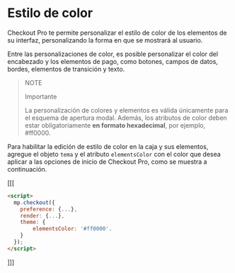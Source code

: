 # Estilo de color

Checkout Pro te permite personalizar el estilo de color de los elementos de su interfaz, personalizando la forma en que se mostrará al usuario.

Entre las personalizaciones de color, es posible personalizar el color del encabezado y los elementos de pago, como botones, campos de datos, bordes, elementos de transición y texto.


> NOTE
>
> Importante
>
> La personalización de colores y elementos es válida únicamente para el esquema de apertura modal. Además, los atributos de color deben estar obligatoriamente **en formato hexadecimal**, por ejemplo, #ff0000.


Para habilitar la edición de estilo de color en la caja y sus elementos, agregue el objeto `tema` y el atributo `elementsColor` con el color que desea aplicar a las opciones de inicio de Checkout Pro, como se muestra a continuación.


[[[
```html
<script>
  mp.checkout({
    preference: {...},
    render: {...},
    theme: {
        elementsColor: '#ff0000'.
    }
  });
</script>
```
]]]
